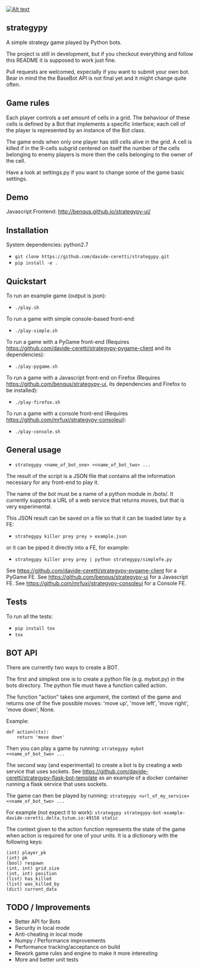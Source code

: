 [![Alt text](https://api.travis-ci.org/davide-ceretti/strategypy.svg?branch=master)](https://travis-ci.org/davide-ceretti/strategypy)

strategypy
----------

A simple strategy game played by Python bots.

The project is still in development, but if you checkout everything and follow this README it is supposed to work just fine.

Pull requests are welcomed, expecially if you want to submit your own bot. Bear in mind the the BaseBot API is not final yet and it might change quite often.

Game rules
----------

Each player controls a set amount of cells in a grid. The behaviour of these cells is defined by a Bot that implements a specific interface; each cell of the player is represented by an instance of the Bot class.

The game ends when only one player has still cells alive in the grid.
A cell is killed if in the 9-cells subgrid centered on itself the number of the cells belonging to enemy players is more then the cells belonging to the owner of the cell.

Have a look at settings.py if you want to change some of the game basic settings.

Demo
----

Javascript Frontend: http://benqus.github.io/strategypy-ui/

Installation
------------

System dependencies: python2.7

* ```git clone https://github.com/davide-ceretti/strategypy.git```
* ```pip install -e .```

Quickstart
----------

To run an example game (output is json):
* ```./play.sh```

To run a game with simple console-based front-end:
* ```./play-simple.sh```

To run a game with a PyGame front-end (Requires https://github.com/davide-ceretti/strategypy-pygame-client and its dependencies):
* ```./play-pygame.sh```

To run a game with a Javascript front-end on Firefox (Requires https://github.com/benqus/strategypy-ui, its dependencies and Firefox to be installed):
* ```./play-firefox.sh```

To run a game with a console front-end (Requires https://github.com/mrfuxi/strategypy-consoleui):
* ```./play-console.sh```

General usage
-------------

* ```strategypy <name_of_bot_one> <<name_of_bot_two> ...```

The result of the script is a JSON file that contains all the information necessary for any front-end to play it.

The name of the bot must be a name of a python module in /bots/. It currently supports a URL of a web service that returns moves, but that is very experimental.

This JSON result can be saved on a file so that it can be loaded later by a FE:
* ```strategypy killer prey prey > example.json```

or it can be piped it directly into a FE, for example:
* ```strategypy killer prey prey | python strategypy/simplefe.py```

See https://github.com/davide-ceretti/strategypy-pygame-client for a PyGame FE.
See https://github.com/benqus/strategypy-ui for a Javascript FE.
See https://github.com/mrfuxi/strategypy-consoleui for a Console FE.

Tests
-----

To run all the tests:
* ```pip install tox```
* ```tox```


BOT API
-------

There are currently two ways to create a BOT.

The first and simplest one is to create a python file (e.g. mybot.py) in the bots directory. The python file must have a function called action.

The function "action" takes one argument, the context of the game and returns one of the five possible moves: 'move up', 'move left', 'move right', 'move down', None.

Example:
```
def action(ctx):
    return 'move down'
```

Then you can play a game by running:
```strategypy mybot <<name_of_bot_two> ...```

The second way (and experimental) to create a bot is by creating a web service that uses sockets. See https://github.com/davide-ceretti/strategypy-flask-bot-template as an example of a docker container running a flask service that uses sockets.

The game can then be played by running:
```strategypy <url_of_my_service> <<name_of_bot_two> ...```

For example (not expect it to work):
```strategypy strategypy-bot-example-davide-ceretti.delta.tutum.io:49158 static```

The context given to the action function represents the state of the game when action is required for one of your units. It is a dictionary with the following keys:

```
(int) player_pk
(int) pk
(bool) respawn
(int, int) grid_size
(int, int) position
(list) has_killed
(list) was_killed_by
(dict) current_data
```

TODO / Improvements
-------------------

* Better API for Bots
* Security in local mode
* Anti-cheating in local mode
* Numpy / Performance improvements
* Performance tracking/acceptance on build
* Rework game rules and engine to make it more interesting
* More and better unit tests
